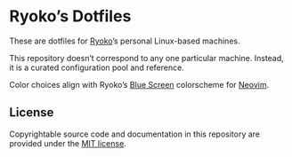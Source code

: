 # Ryoko’s Dotfiles #

These are dotfiles for [Ryoko]’s personal Linux-based machines.

This repository doesn’t correspond to any one particular machine. Instead, it is a curated configuration pool and reference.

Color choices align with Ryoko’s [Blue Screen] colorscheme for [Neovim].

## License ##

Copyrightable source code and documentation in this repository are provided under the [MIT license][license].

[Blue Screen]: https://github.com/ok-ryoko/blue-screen
[license]: ./LICENSE.txt
[Neovim]: https://neovim.io/
[Ryoko]: https://github.com/ok-ryoko
